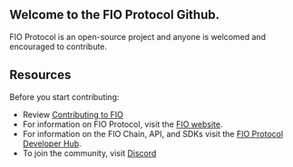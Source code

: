 ## Welcome to the FIO Protocol Github.
FIO Protocol is an open-source project and anyone is welcomed and encouraged to contribute.

## Resources
Before you start contributing:
* Review [Contributing to FIO](CONTRIBUTING.md)
* For information on FIO Protocol, visit the [FIO website](https://fio.foundation).
* For information on the FIO Chain, API, and SDKs visit the [FIO Protocol Developer Hub](https://developers.fioprotocol.io).
* To join the community, visit [Discord](https://discord.com/invite/pHBmJCc)
